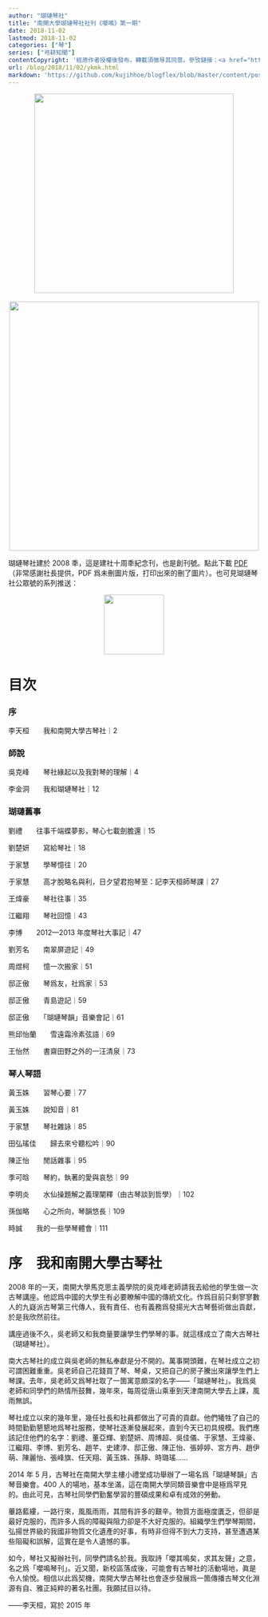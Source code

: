 ```yaml
---
author: "瑚璉琴社"
title: "南開大學瑚璉琴社社刊《嚶鳴》第一期"
date: 2018-11-02
lastmod: 2018-11-02
categories: ["琴"]
series: ["㢧耕知聞"]
contentCopyright: '經原作者授權後發布，轉載須徵㝵其同意。參攷鏈接：<a href="https://mp.weixin.qq.com/s/vQCAo-fnsXG0nn_L0xhyMw" target="\_blank">社刊｜《嘤鸣》第一期</a>，瑚璉琴社公眾號'
url: /blog/2018/11/02/ykmk.html
markdown: 'https://github.com/kujihhoe/blogflex/blob/master/content/post/2018-11-02-ykmk.md'
---
```


<center><img src="https://www.superbed.cn/pic/5be2fde79dc6d6b928f1a376" width="400"></center>

<br>

<center><img src="https://www.superbed.cn/pic/5be2fdef9dc6d6b928f1a377" width="500"></center>

瑚璉琴社建於 2008 秊，這是建社十周秊紀念刊，也是創刊號。點此下載 [PDF](https://github.com/kujihhoe/blog-files/raw/master/瑚璉琴社社刊.pdf)（非常感謝社長提供，PDF 爲未刪圖片版，打印出來的刪了圖片）。也可見瑚璉琴社公眾號的系列推送：

<center><img src="https://www.superbed.cn/pic/5be2fdf99dc6d6b928f1a378" width="120"></center>

# 目次

### 序

李天桓　　我和南開大學古琴社｜2

### 師說

吳克峰　　琴社緣起以及我對琴的理解｜4

李金洞　　我和瑚璉琴社｜12

### 瑚璉舊事

劉禮　　往事千端蝶夢影，琴心七載劍膽還｜15

劉楚妍　　寫給琴社｜18

于家慧　　學琴憶往｜20

于家慧　　高才脫略名與利，日夕望君抱琴至：記李天桓師琴課｜27

王煒豪　　琴社往事｜35

江繼翔　　琴社回憶｜43

李博　　2012—2013 年度琴社大事記｜47

劉芳名　　南翠屏遊記｜49

周煜柯　　憶一次搬家｜51

邸正傲　　琴爲友，社爲家｜53

邸正傲　　青島遊記｜59

邸正傲　　「瑚璉琴韻」音樂會記｜61

熊邱怡蘭　　雪遠霜泠素弦語｜69

王怡然　　書齋田野之外的一汪清泉｜73

### 琴人琴語

黃玉姝　　習琴心要｜77

黃玉姝　　說知音｜81

于家慧　　琴社雜詠｜85

田弘瑤佳　　歸去來兮聽松吟｜90

陳正怡　　閒話雜事｜95

季可晗　　琴約，執著的愛與哀愁｜99

李明炎　　水仙操題解之義理闡釋（由古琴談到哲學）｜102

孫伽略　　心之所向，琴韻悠長｜109

時誠　　我的一些學琴體會｜111

# 序　我和南開大學古琴社

2008 年的一天，南開大學馬克思主義學院的吳克峰老師請我去給他的學生做一次古琴講座。他認爲中國的大學生有必要瞭解中國的傳統文化。作爲目前只剩寥寥數人的九嶷派古琴第三代傳人，我有責任、也有義務爲發揚光大古琴藝術做出貢獻，於是我欣然前往。

講座過後不久，吳老師又和我商量要讓學生們學琴的事。就這樣成立了南大古琴社（瑚璉琴社）。

南大古琴社的成立與吳老師的無私奉獻是分不開的。萬事開頭難，在琴社成立之初可謂困難重重。吳老師自己花錢買了琴、琴桌，又把自己的房子騰出來讓學生們上琴課。去年，吳老師又爲琴社取了一箇寓意頗深的名字——「瑚璉琴社」。我爲吳老師和同學們的熱情所鼓舞，幾年來，每周從唐山乘車到天津南開大學去上課，風雨無誤。

琴社成立以來的幾年里，幾任社長和社員都做出了可貴的貢獻。他們犧牲了自己的時間勤勤懇懇地爲琴社服務，使琴社逐漸發展起來，直到今天已初具規模。我們應該記住他們的名字：劉禮、董亞輝、劉楚妍、周博超、吳佳儀、于家慧、王煒豪、江繼翔、李博、劉芳名、趙芊、史建浡、邸正傲、陳正怡、張婷婷、宮方冉、趙伊萌、陳麗怡、張峰旗、任天翔、黃玉姝、孫靜、時璐瑤……

2014 年 5 月，古琴社在南開大學主樓小禮堂成功舉辦了一場名爲「瑚璉琴韻」古琴音樂會。400 人的場地，基本坐滿，這在南開大學同類音樂會中是極爲罕見的。由此可見，古琴社同學們勤奮學習的豐碩成果和卓有成效的勞動。

蓽路藍縷，一路行來，風風雨雨，其間有許多的艱辛。物質方面極度匱乏，但卻是最好克服的，而許多人爲的障礙與阻力卻是不大好克服的。組織學生們學琴期間，弘揚世界級的我國非物質文化遺產的好事，有時非但得不到大力支持，甚至遭遇某些阻礙和誤解，這實在是令人遺憾的事。

如今，琴社又擬辦社刊，同學們請名於我。我取<v>詩</v>「嚶其鳴矣，求其友聲」之意，名之爲「嚶鳴琴刊」。近又聞，新校區落成後，可能會有古琴社的活動場地，眞是令人愉悅。相信以此爲契機，南開大學古琴社也會逐步發展爲一箇傳播古琴文化淵源有自、雅正純粹的著名社團。我願拭目以待。

——李天桓，寫於 2015 年
